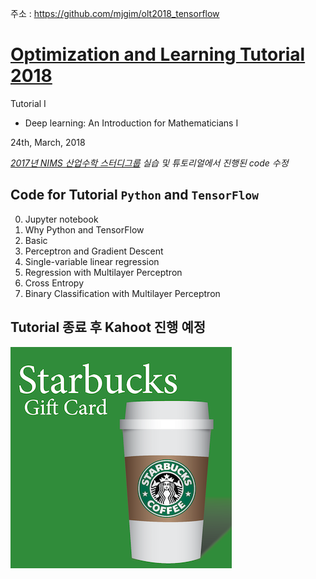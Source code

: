 주소 : https://github.com/mjgim/olt2018_tensorflow

# [Optimization and Learning Tutorial 2018](http://event.combinatorics.kr/olt2018)

Tutorial I
 - Deep learning: An Introduction for Mathematicians I

24th, March, 2018

*[2017년 NIMS 산업수학 스터디그룹](sgi.icim.or.kr) 실습 및 튜토리얼에서 진행된 code 수정*

## Code for Tutorial `Python` and `TensorFlow`

0. Jupyter notebook
1. Why Python and TensorFlow
2. Basic
3. Perceptron and Gradient Descent
4. Single-variable linear regression
5. Regression with Multilayer Perceptron
6. Cross Entropy
7. Binary Classification with Multilayer Perceptron

## Tutorial 종료 후 Kahoot 진행 예정

![](data/sb.png)
